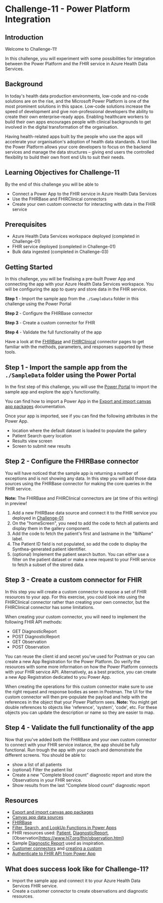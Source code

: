 # Challenge-11 - Power Platform Integration

## Introduction

Welcome to Challenge-11!

In this challenge, you will experiment with some possibilities for integration between the Power Platform and the FHIR service in Azure Health Data Services.

## Background

In today's health data production environments, low-code and no-code solutions are on the rise, and the Microsoft Power Platform is one of the most prominent solutions in this space. Low-code solutions increase the speed of development and give non-professional developers the ability to create their own enterprise-ready apps. Enabling healthcare workers to build their own apps encourages people with clinical backgrounds to get involved in the digital transformation of the organisation. 

Having health-related apps built by the people who use the apps will accelerate your organisation's adoption of health data standards. A tool like the Power Platform allows your core developers to focus on the backend services and manage the data structures – giving end users the controlled flexibility to build their own front end UIs to suit their needs.


## Learning Objectives for Challenge-11
By the end of this challenge you will be able to

- Connect a Power App to the FHIR service in Azure Health Data Services
- Use the FHIRBase and FHIRClinical connectors
- Create your own custom connector for interacting with data in the FHIR service


## Prerequisites 
+ Azure Health Data Services workspace deployed (completed in Challenge-01)
+ FHIR service deployed (completed in Challenge-01) 
+ Bulk data ingested (completed in Challenge-03)

## Getting Started 
In this challenge, you will be finalising a pre-built Power App and connecting the app with your Azure Health Data Services workspace. You will be configuring the app to query and store data in the FHIR service.

**Step 1** - Import the sample app from the `./SampleData` folder in this challenge using the Power Portal

**Step 2** - Configure the FHIRBase connector

**Step 3** - Create a custom connector for FHIR

**Step 4** - Validate the full functionality of the app  


Have a look at the [FHIRBase](https://docs.microsoft.com/en-us/connectors/fhirbase/) and [FHIRClinical](https://docs.microsoft.com/en-us/connectors/fhirclinical/) connector pages to get familiar with the methods, parameters, and responses supported by these tools.

## Step 1 - Import the sample app from the `./SampleData` folder using the Power Portal
In the first step of this challenge, you will use the [Power Portal](https://make.powerapps.com/) to import the sample app and explore the app's functionality.

You can find how to import a Power App in the [Export and import canvas app packages](https://docs.microsoft.com/en-us/power-apps/maker/canvas-apps/export-import-app) documentation.

Once your app is imported, see if you can find the following attributes in the Power App.
- location where the default dataset is loaded to populate the gallery
- Patient Search query location
- Results view screen
- Screen to submit new results

## Step 2 - Configure the FHIRBase connector
You will have noticed that the sample app is returning a number of exceptions and is not showing any data. In this step you will add those data sources using the FHIRBase connector for making the core queries in the FHIR service.

**Note:** The FHIRBase and FHIRClinical connectors are (at time of this writing) in preview!

1. Add a new FHIRBase data source and connect it to the FHIR service you deployed in [Challenge-01](<../Challenge-01 - Deploy AHDS workspace and FHIR service/Readme.md>)
2. On the "homeScreen", you need to add the code to fetch all patients and display them in the gallery component.
3. Add the code to fetch the patient's first and lastname in the "lblName" label. 
4. The Patient ID field is not populated, so add the code to display the Synthea-generated patient identifier. 
5. (optional) Implement the patient search button. You can either use a filter on the patient dataset or make a new request to your FHIR service to fetch a subset of the stored data.


## Step 3 - Create a custom connector for FHIR

In this step you will create a custom connector to expose a set of FHIR resources to your app.
For this exercise, you could look into using the FHIRClinical connector rather than creating your own connector, but the FHIRClinical connector has some limitations.

When creating your custom connector, you will need to implement the following FHIR API methods:
- GET DiagnosticReport
- POST DiagnosticReport
- GET Observation
- POST Observation

You can reuse the client id and secret you've used for Postman or you can create a new App Registration for the Power Platform.
Do verify the resources with some more information on how the Power Platform connects with your FHIR service API.
Alternatively, as a best practice, you can create a new App Registration dedicated to you Power App.

When creating the operations for this custom connector make sure to use the right request and response bodies as seen in Postman.
The UI for the custom connector will then pre-populate the payload and help with the references in the object that your Power Platform sees.
**Note:** You might get double references to objects like 'reference', 'system', 'code', etc. For these objects you can update the description or name so they are easier to map.


## Step 4 - Validate the full functionality of the app

Now that you've added both the FHIRBase and your own custom connector to connect with your FHIR service instance, the app should be fully functional.
Run trough the app with your coach and demonstrate the different screens.
You should be able to:
- show a list of all patients
- (optional) Filter the patient list
- Create a new "Complete blood count" diagnostic report and store the Observations in your FHIR service.
- Show results from the last "Complete blood count" diagnostic report


## Resources
- [Export and import canvas app packages](https://docs.microsoft.com/en-us/power-apps/maker/canvas-apps/export-import-app)
- [Canvas app data sources](https://docs.microsoft.com/en-us/power-apps/maker/canvas-apps/working-with-data-sources)
- [FHIRBase](https://docs.microsoft.com/en-us/connectors/fhirbase/)
- [Filter, Search, and LookUp Functions in Power Apps](https://docs.microsoft.com/en-us/power-platform/power-fx/reference/function-filter-lookup)
- FHIR resources used: [Patient](https://www.hl7.org/fhir/patient.html), [DiagnosticReport](https://www.hl7.org/fhir/diagnosticreport.html), [Observation]https://www.hl7.org/fhir/observation.html) 
- Sample [Diagnostic Report](https://www.hl7.org/fhir/diagnosticreport-example.html) used as inspiration.
- [Customer connectors](https://docs.microsoft.com/en-us/connectors/custom-connectors/) and [creating a custom](https://docs.microsoft.com/en-us/connectors/custom-connectors/define-blank)
- [Authenticate to FHIR API from Power App](https://docs.microsoft.com/en-us/power-query/connectors/fhir/fhir-authentication)

## What does success look like for Challenge-11?
+ Import the sample app and connect it to your Azure Health Data Services FHIR service.
+ Create a customer connector to create observations and diagnostic resources.
